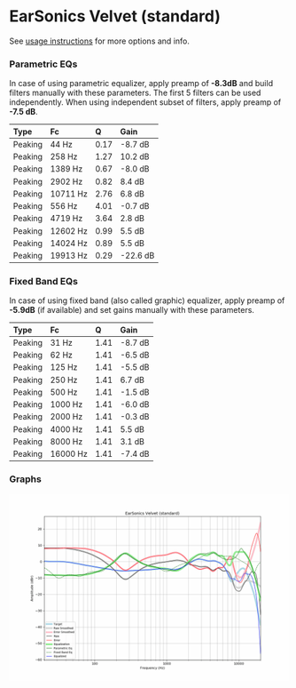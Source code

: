 # EarSonics Velvet (standard)
See [usage instructions](https://github.com/jaakkopasanen/AutoEq#usage) for more options and info.

### Parametric EQs
In case of using parametric equalizer, apply preamp of **-8.3dB** and build filters manually
with these parameters. The first 5 filters can be used independently.
When using independent subset of filters, apply preamp of **-7.5 dB**.

| Type    | Fc       |    Q | Gain     |
|:--------|:---------|:-----|:---------|
| Peaking | 44 Hz    | 0.17 | -8.7 dB  |
| Peaking | 258 Hz   | 1.27 | 10.2 dB  |
| Peaking | 1389 Hz  | 0.67 | -8.0 dB  |
| Peaking | 2902 Hz  | 0.82 | 8.4 dB   |
| Peaking | 10711 Hz | 2.76 | 6.8 dB   |
| Peaking | 556 Hz   | 4.01 | -0.7 dB  |
| Peaking | 4719 Hz  | 3.64 | 2.8 dB   |
| Peaking | 12602 Hz | 0.99 | 5.5 dB   |
| Peaking | 14024 Hz | 0.89 | 5.5 dB   |
| Peaking | 19913 Hz | 0.29 | -22.6 dB |

### Fixed Band EQs
In case of using fixed band (also called graphic) equalizer, apply preamp of **-5.9dB**
(if available) and set gains manually with these parameters.

| Type    | Fc       |    Q | Gain    |
|:--------|:---------|:-----|:--------|
| Peaking | 31 Hz    | 1.41 | -8.7 dB |
| Peaking | 62 Hz    | 1.41 | -6.5 dB |
| Peaking | 125 Hz   | 1.41 | -5.5 dB |
| Peaking | 250 Hz   | 1.41 | 6.7 dB  |
| Peaking | 500 Hz   | 1.41 | -1.5 dB |
| Peaking | 1000 Hz  | 1.41 | -6.0 dB |
| Peaking | 2000 Hz  | 1.41 | -0.3 dB |
| Peaking | 4000 Hz  | 1.41 | 5.5 dB  |
| Peaking | 8000 Hz  | 1.41 | 3.1 dB  |
| Peaking | 16000 Hz | 1.41 | -7.4 dB |

### Graphs
![](./EarSonics%20Velvet%20(standard).png)